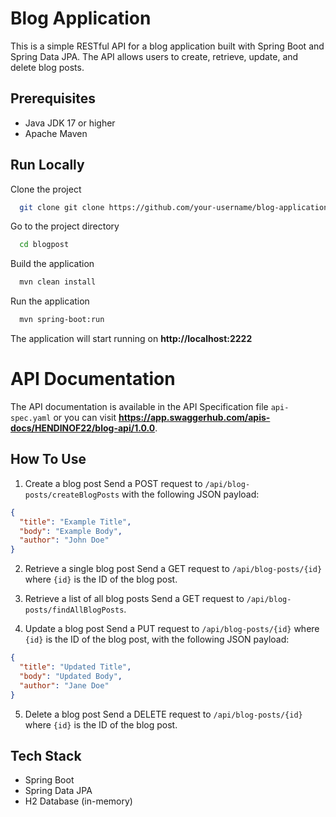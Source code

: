 
# Blog Application
This is a simple RESTful API for a blog application built with Spring Boot and Spring Data JPA. The API allows users to create, retrieve, update, and delete blog posts.

## Prerequisites
- Java JDK 17 or higher
- Apache Maven

## Run Locally
Clone the project

```bash
  git clone git clone https://github.com/your-username/blog-application.git
```

Go to the project directory

```bash
  cd blogpost
```

Build the application

```bash
  mvn clean install
```

Run the application

```bash
  mvn spring-boot:run
```

The application will start running on **http://localhost:2222**

# API Documentation
The API documentation is available in the API Specification file `api-spec.yaml` or you can visit **https://app.swaggerhub.com/apis-docs/HENDINOF22/blog-api/1.0.0**.

## How To Use
1. Create a blog post
Send a POST request to `/api/blog-posts/createBlogPosts` with the following JSON payload:
```json
{
  "title": "Example Title",
  "body": "Example Body",
  "author": "John Doe"
}
```

2. Retrieve a single blog post
Send a GET request to `/api/blog-posts/{id}` where `{id}` is the ID of the blog post.

3. Retrieve a list of all blog posts
Send a GET request to `/api/blog-posts/findAllBlogPosts`.

4. Update a blog post
Send a PUT request to `/api/blog-posts/{id}` where `{id}` is the ID of the blog post, with the following JSON payload:
```json
{
  "title": "Updated Title",
  "body": "Updated Body",
  "author": "Jane Doe"
}
```

5. Delete a blog post
Send a DELETE request to `/api/blog-posts/{id}` where `{id}` is the ID of the blog post.

## Tech Stack
- Spring Boot
- Spring Data JPA
- H2 Database (in-memory)
